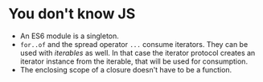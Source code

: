 # You don't know JS

- An ES6 module is a singleton.
- `for..of` and the spread operator `...` consume iterators. They can be used with _iterables_ as well.
  In that case the iterator protocol creates an iterator instance from the iterable, that will be used for consumption.
- The enclosing scope of a closure doesn't have to be a function.
